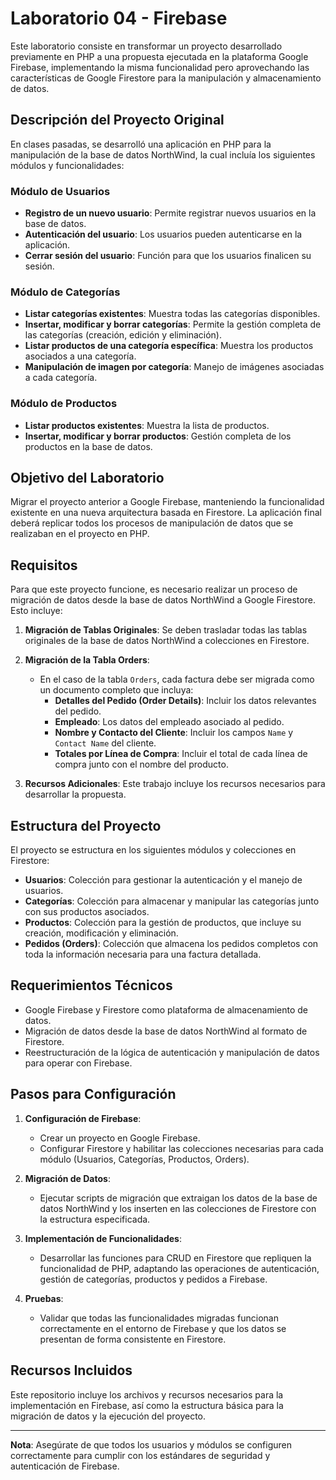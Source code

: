 # Laboratorio 04 - Firebase

Este laboratorio consiste en transformar un proyecto desarrollado previamente en PHP a una propuesta ejecutada en la plataforma Google Firebase, implementando la misma funcionalidad pero aprovechando las características de Google Firestore para la manipulación y almacenamiento de datos.

## Descripción del Proyecto Original

En clases pasadas, se desarrolló una aplicación en PHP para la manipulación de la base de datos NorthWind, la cual incluía los siguientes módulos y funcionalidades:

### Módulo de Usuarios
- **Registro de un nuevo usuario**: Permite registrar nuevos usuarios en la base de datos.
- **Autenticación del usuario**: Los usuarios pueden autenticarse en la aplicación.
- **Cerrar sesión del usuario**: Función para que los usuarios finalicen su sesión.

### Módulo de Categorías
- **Listar categorías existentes**: Muestra todas las categorías disponibles.
- **Insertar, modificar y borrar categorías**: Permite la gestión completa de las categorías (creación, edición y eliminación).
- **Listar productos de una categoría específica**: Muestra los productos asociados a una categoría.
- **Manipulación de imagen por categoría**: Manejo de imágenes asociadas a cada categoría.

### Módulo de Productos
- **Listar productos existentes**: Muestra la lista de productos.
- **Insertar, modificar y borrar productos**: Gestión completa de los productos en la base de datos.

## Objetivo del Laboratorio

Migrar el proyecto anterior a Google Firebase, manteniendo la funcionalidad existente en una nueva arquitectura basada en Firestore. La aplicación final deberá replicar todos los procesos de manipulación de datos que se realizaban en el proyecto en PHP.

## Requisitos

Para que este proyecto funcione, es necesario realizar un proceso de migración de datos desde la base de datos NorthWind a Google Firestore. Esto incluye:

1. **Migración de Tablas Originales**: Se deben trasladar todas las tablas originales de la base de datos NorthWind a colecciones en Firestore.

2. **Migración de la Tabla Orders**:
   - En el caso de la tabla `Orders`, cada factura debe ser migrada como un documento completo que incluya:
     - **Detalles del Pedido (Order Details)**: Incluir los datos relevantes del pedido.
     - **Empleado**: Los datos del empleado asociado al pedido.
     - **Nombre y Contacto del Cliente**: Incluir los campos `Name` y `Contact Name` del cliente.
     - **Totales por Línea de Compra**: Incluir el total de cada línea de compra junto con el nombre del producto.

3. **Recursos Adicionales**: Este trabajo incluye los recursos necesarios para desarrollar la propuesta.

## Estructura del Proyecto

El proyecto se estructura en los siguientes módulos y colecciones en Firestore:

- **Usuarios**: Colección para gestionar la autenticación y el manejo de usuarios.
- **Categorías**: Colección para almacenar y manipular las categorías junto con sus productos asociados.
- **Productos**: Colección para la gestión de productos, que incluye su creación, modificación y eliminación.
- **Pedidos (Orders)**: Colección que almacena los pedidos completos con toda la información necesaria para una factura detallada.

## Requerimientos Técnicos

- Google Firebase y Firestore como plataforma de almacenamiento de datos.
- Migración de datos desde la base de datos NorthWind al formato de Firestore.
- Reestructuración de la lógica de autenticación y manipulación de datos para operar con Firebase.

## Pasos para Configuración

1. **Configuración de Firebase**:
   - Crear un proyecto en Google Firebase.
   - Configurar Firestore y habilitar las colecciones necesarias para cada módulo (Usuarios, Categorías, Productos, Orders).

2. **Migración de Datos**:
   - Ejecutar scripts de migración que extraigan los datos de la base de datos NorthWind y los inserten en las colecciones de Firestore con la estructura especificada.

3. **Implementación de Funcionalidades**:
   - Desarrollar las funciones para CRUD en Firestore que repliquen la funcionalidad de PHP, adaptando las operaciones de autenticación, gestión de categorías, productos y pedidos a Firebase.

4. **Pruebas**:
   - Validar que todas las funcionalidades migradas funcionan correctamente en el entorno de Firebase y que los datos se presentan de forma consistente en Firestore.

## Recursos Incluidos

Este repositorio incluye los archivos y recursos necesarios para la implementación en Firebase, así como la estructura básica para la migración de datos y la ejecución del proyecto.

---

**Nota**: Asegúrate de que todos los usuarios y módulos se configuren correctamente para cumplir con los estándares de seguridad y autenticación de Firebase.
